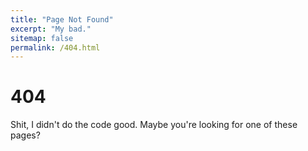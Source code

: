 ```yaml
---
title: "Page Not Found"
excerpt: "My bad."
sitemap: false
permalink: /404.html
---
```


# 404
Shit, I didn't do the code good. Maybe you're looking for one of these pages?

<script>
  var GOOG_FIXURL_LANG = 'en';
  var GOOG_FIXURL_SITE = '{{ site.url }}'
</script>
<script src="https://linkhelp.clients.google.com/tbproxy/lh/wm/fixurl.js">
</script>
